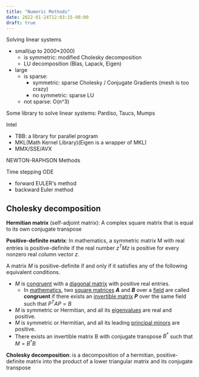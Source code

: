 ```yaml
---
title: "Numeric Methods"
date: 2022-01-24T12:03:15-08:00
draft: true
---
```


Solving linear systems

* small(up to 2000*2000)
  * is symmetric: modified Cholesky decomposition
  * LU decomposition (Blas, Lapack, Eigen)
* large
  * is sparse:
    * symmetric: sparse Cholesky / Conjugate Gradients (mesh is too crazy)
    * no symmetric: sparse LU
  * not sparse:  O(n^3)

Some library to solve linear systems: Pardiso, Taucs, Mumps

Intel 

* TBB: a library for parallel program
* MKL(Math Kernel Library)(Eigen is a wrapper of MKL)
* MMX/SSE/AVX



NEWTON-RAPHSON Methods

Time stepping ODE

* forward EULER's method
* backward Euler method



## Cholesky decomposition

**Hermitian matrix** (self-adjoint matrix): A complex square matrix that is equal to its own conjugate transpose

**Positive-definite matrix**: In mathematics, a symmetric matrix M with real entries is positive-definite if the real number $z^TMz$ is positive for every nonzero real column vector $z$.

A matrix $M$ is positive-definite if and only if it satisfies any of the following equivalent conditions.

- *M* is [congruent](https://en.wikipedia.org/wiki/Congruent_matrices) with a [diagonal matrix](https://en.wikipedia.org/wiki/Diagonal_matrix) with positive real entries.
  - In [mathematics](https://en.wikipedia.org/wiki/Mathematics), two [square matrices](https://en.wikipedia.org/wiki/Square_matrix) ***A*** and ***B*** over a [field](https://en.wikipedia.org/wiki/Field_(mathematics)) are called **congruent** if there exists an [invertible matrix](https://en.wikipedia.org/wiki/Invertible_matrix) ***P*** over the same field such that $P^TAP=B$
- *M* is symmetric or Hermitian, and all its [eigenvalues](https://en.wikipedia.org/wiki/Eigenvalue) are real and positive.
- *M* is symmetric or Hermitian, and all its leading [principal minors](https://en.wikipedia.org/wiki/Principal_minor) are positive.
- There exists an invertible matrix B with conjugate transpose $B^*$ such that $M=B^*B$

**Cholesky decomposition**: is a decomposition of a hermitian, positive-definite matrix into the product of a lower triangular matrix and its conjugate transpose 
